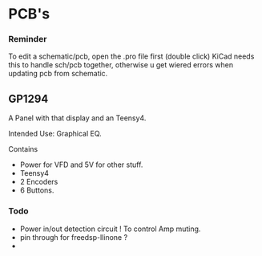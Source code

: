 # PCB's

### Reminder

To edit a schematic/pcb, open the .pro file first (double click) KiCad needs this to handle sch/pcb together, otherwise u get wiered errors when updating pcb from schematic.

## GP1294

A Panel with that display and an Teensy4.

Intended Use: Graphical EQ.

Contains
* Power for VFD and 5V for other stuff.
* Teensy4
* 2 Encoders
* 6 Buttons.

### Todo

* Power in/out detection circuit ! To control Amp muting.
* pin through for freedsp-llinone ?
* 